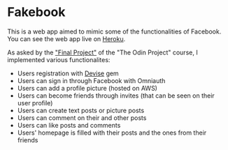 # Fakebook

This is a web app aimed to mimic some of the functionalities of Facebook. You can see the web app live on [Heroku](https://rocky-ravine-56988.herokuapp.com/users/1).

As asked by the ["Final Project"](https://www.theodinproject.com/lessons/final-project) of the "The Odin Project" course, I implemented various functionalites:

* Users registration with [Devise](https://github.com/plataformatec/devise) gem
* Users can sign in through Facebook with Omniauth
* Users can add a profile picture (hosted on AWS)
* Users can become friends through invites (that can be seen on their user profile)
* Users can create text posts or picture posts
* Users can comment on their and other posts
* Users can like posts and comments
* Users' homepage is filled with their posts and the ones from their friends
